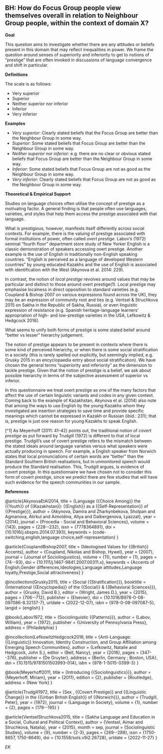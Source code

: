 
## BH: How do Focus Group people view themselves overall in relation to Neighbour Group people, within the context of domain X?


**Goal**

This question aims to investigate whether there are any attitudes or beliefs present in this domain that may reflect inequalities in power. We frame the question around senses of superiority and inferiority to get to notions of “prestige” that are often invoked in discussions of language convergence and shift in particular.


**Definitions**

The scale is as follows:

- Very superior
- Superior
- Neither superior nor inferior
- Inferior
- Very inferior


**Examples**

- *Very superior*: Clearly stated beliefs that the Focus Group are better than the Neighbour Group in some way.
- *Superior*: Some stated beliefs that Focus Group are better than the Neighbour Group in some way.
- *Neither superior nor inferior:* e.g. there are no clear or obvious stated beliefs that Focus Group are better than the Neighbour Group in some way.
- *Inferior*: Some stated beliefs that Focus Group are not as good as the Neighbour Group in some way.
- *Very inferior*: Clearly stated beliefs that Focus Group are not as good as the Neighbour Group in some way.




**Theoretical & Empirical Support**

Studies on language choices often utilise the concept of prestige as a motivating factor. A general finding is that people often use languages, varieties, and styles that help them access the prestige associated with that language.



What is prestigious, however, manifests itself differently across social contexts. For example, there is the valuing of prestige associated with formal institutions of power, often called *overt prestige*. Labov’s (1972) seminal “fourth floor” department store study of New Yorker English is a classic demonstration of speakers accessing overt prestige. Another example is the use of English in traditionally non-English speaking countries. “English is perceived as a language of developed Western countries” by young educated Kazakhs and the use of English is associated with identification with the West (Akynova et al. 2014: 229).



In contrast, the notion of *local prestige* revolves around values that may be particular and distinct to those around overt prestige(1). Local prestige may emphasise localness in direct opposition to standard varieties (e.g. Coupland & Bishop 2007 on various expressions found across the UK), they may be an expression of community root and ties (e.g. Ventsel & Struchkova 2015 on Sakha in the Republic of Sakha, Russia), or even linguistic expression of resistance (e.g. Spanish heritage-language learners’ appropriation of high- and low-prestige varieties in the USA, Lefkowitz & Hedgcock 2016).



What seems to unify both forms of prestige is some stated belief around “better vs lesser” hierarchy judgement.



The notion of prestige appears to be present in contexts where there is some kind of perceived hierarchy, or when there is some social stratification in a society (this is rarely spelled out explicitly, but seemingly implied, e.g. Grusky 2015 in an encyclopaedia entry about social stratification). We have chosen the general terms “superiority and inferiority” as the dimension to tackle prestige. Given that the notion of prestige is a belief, we ask about possible hierarchy in terms of the subjective assessment of superior vs inferior.



In this questionnaire we treat overt prestige as one of the many factors that affect the use of certain linguistic variants and codes in any given context. Coming back to the example of Kazakhstan, Akynova et al. (2014) also note that among the ways to use English by the young Kazakhs whom they investigated are insertion strategies to save time and provide specific meanings which cannot be expressed in Kazakh or Russian (ibid.: 231); that is, prestige is just one reason for young Kazakhs to speak English.



[^1] As Meyerhoff (2011: 41–42) points out, the traditional notion of *covert prestige* as put forward by Trudgill (1972) is different to that of local prestige. Trudgill’s use of covert prestige refers to the mismatch between the stated ideals around language varieties versus what speakers were actually producing in speech. For example, a English speaker from Norwich states that local pronunciations of certain words are “better” than the Standard Southern British realisations, but in unmonitored speech would produce the Standard realisation. This, Trudgill argues, is evidence of covert prestige. In this questionnaire we have chosen not to consider this form of covert prestige, since we predict there are few studies that will have such evidence for the speech communities in our sample.

**References**

@article{AkynovaEtAl2014,
  title = {Language {{Choice Among}} the {{Youth}} of {{Kazakhstan}}: {{English}} as a {{Self-Representation}} of {{Prestige}}},
  author = {Akynova, Damira and Zharkynbekova, Sholpan and Agmanova, Atirkul and Aimoldina, Aliya and Dalbergenova, Lyazzat},
  year = {2014},
  journal = {Procedia - Social and Behavioral Sciences},
  volume = {143},
  pages = {228--232},
  issn = {7778364891},
  doi = {10.1016/j.sbspro.2014.07.393},
  keywords = {code-switching,english,language choice,self-representation}
}

@article{CouplandBishop2007,
  title = {Ideologised Values for {{British}} Accents},
  author = {Coupland, Nikolas and Bishop, Hywel},
  year = {2007},
  journal = {Journal of Sociolinguistics},
  volume = {11},
  number = {1},
  pages = {74--93},
  doi = {10.1111/j.1467-9841.2007.00311.x},
  keywords = {Accents of English,Gender differences,Ideologies,Language attitudes,Language loyalty,Prestige,Social attractiveness}
}

@incollection{Grusky2015,
  title = {Social {{Stratification}}},
  booktitle = {International {{Encyclopedia}} of the {{Social}} \& {{Behavioral Sciences}}},
  author = {Grusky, David B.},
  editor = {Wright, James D.},
  year = {2015},
  pages = {706--712},
  publisher = {Elsevier},
  doi = {10.1016/B978-0-08-097086-8.32137-7},
  urldate = {2022-12-07},
  isbn = {978-0-08-097087-5},
  langid = {english}
}

@book{Labov1972,
  title = {Sociolinguistic {{Patterns}}},
  author = {Labov, William},
  year = {1972},
  publisher = {University of Pennsylvania Press},
  address = {Philadelphia}
}

@incollection{LefkowitzHedgcock2016,
  title = {Anti-Language: {{Linguistic}} Innovation, Identity Construction, and Group Affiliation among Emerging Speech Communities},
  author = {Lefkowitz, Natalie and Hedgcock, John S.},
  editor = {Bell, Nancy},
  year = {2016},
  pages = {347--376},
  publisher = {De Gruyter},
  address = {Berlin, Germany ; Boston, USA},
  doi = {10.1515/9781501503993-014},
  isbn = {978-1-5015-0399-3}
}

@book{Meyerhoff2011,
  title = {Introducing {{Sociolinguistics}}},
  author = {Meyerhoff, Miriam},
  year = {2011},
  edition = {2},
  publisher = {Routledge},
  address = {New York}
}

@article{Trudgill1972,
  title = {Sex , {{Covert Prestige}} and {{Linguistic Change}} in the {{Urban British English}} of {{Norwich}}},
  author = {Trudgill, Peter},
  year = {1972},
  journal = {Language in Society},
  volume = {1},
  number = {2},
  pages = {179--195}
}

@article{VentselStruchkova2015,
  title = {Sakha Language and Education in a Social, Cultural and Political Context},
  author = {Ventsel, Aimar and Struchkova, Natalia},
  year = {2015},
  month = sep,
  journal = {Sociolinguistic Studies},
  volume = {9},
  number = {2-3},
  pages = {269--288},
  issn = {1750-8657, 1750-8649},
  doi = {10.1558/sols.v9i2.26728},
  urldate = {2022-11-27}
}




*EK*
